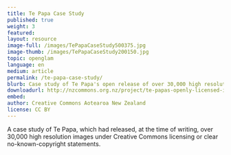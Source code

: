 ```yaml
---
title: Te Papa Case Study	
published: true
weight: 3
featured: 
layout: resource
image-full: /images/TePapaCaseStudy500375.jpg
image-thumb: /images/TePapaCaseStudy200150.jpg
topic: openglam
language: en
medium: article
permalink: /te-papa-case-study/
blurb: Case study of Te Papa's open release of over 30,000 high resolution images
downloadurl: http://nzcommons.org.nz/project/te-papas-openly-licensed-images/
embed:
author: Creative Commons Aotearoa New Zealand
license: CC BY 
---
```


A case study of Te Papa, which had released, at the time of writing, over 30,000 high resolution images under Creative Commons licensing or clear no-known-copyright statements.
